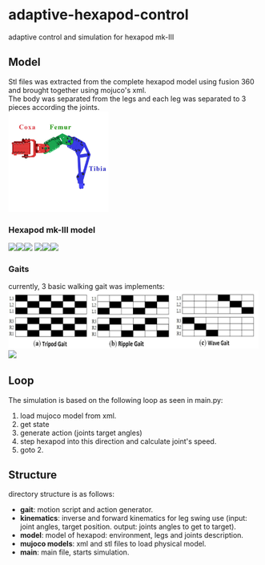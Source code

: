 # adaptive-hexapod-control
adaptive control and simulation for hexapod mk-III

## Model
Stl files was extracted from the complete hexapod model using fusion 360 and brought together using mojuco's xml.\
The body was separated from the legs and each leg was separated to 3 pieces according the joints.\
<img src="images/legstructure.jpg" width=200>

### Hexapod mk-III model
<img src="images/hexapod.gif" width=200><img src="images/body.gif" width=200><img src="images/body.gif" width=200>
<img src="images/coxa.gif" width=200><img src="images/femur.gif" width=200><img src="images/tibia.gif" width=200>

### Gaits
currently, 3 basic walking gait was implements:
<img src="images/gaits.png" width=500>
<img src="images/walking_gaits.gif">

## Loop
The simulation is based on the following loop as seen in main.py:<br/>
1. load mujoco model from xml.
2. get state
3. generate action (joints target angles)
4. step hexapod into this direction and calculate joint's speed.
5. goto 2.

## Structure
directory structure is as follows:<br/>
* <b>gait</b>: motion script and action generator.
* <b>kinematics</b>: inverse and forward kinematics for leg swing use (input: joint angles, target position. output: joints angles to get to target).
* <b>model</b>: model of hexapod: environment, legs and joints description.
* <b>mujoco models</b>: xml and stl files to  load physical model.
* <b>main</b>: main file, starts simulation.
